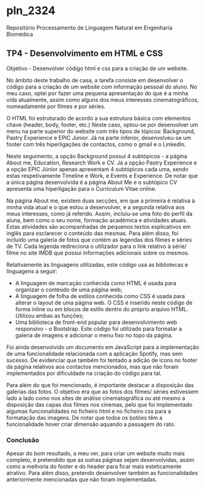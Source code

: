 # pln_2324
Repositório Processamento de Linguagem Natural em Engenharia Biomédica

## TP4 - Desenvolvimento em HTML e CSS

Objetivo - Desenvolver código html e css para a criação de um website. 

No âmbito deste trabalho de casa, a tarefa consiste em desenvolver o código para a criação de um website com informação pessoal do aluno. No meu caso, optei por fazer uma pequena apresentação do que é a minha vida atualmente, assim como alguns dos meus interesses cinematográficos, nomeadamente por filmes e por séries. 


O HTML foi estruturado de acordo a sua estrutura básica com elementos chave (header, body, footer, etc.) Neste caso, optou-se por desenvolver um menu na parte superior do website com três tipos de tópicos: Background, Pastry Experience e EPIC Júnior. Já na parte inferior, desenvolveu-se um footer com três hiperligações de contactos, como o gmail e o LinkedIn.

Neste seguimento, a opção Background possui 4 subtópicos - a página About me, Education, Research Work e CV. Já a opção Pastry Experience e a opção EPIC Júnior apenas apresentam 4 subtópicos cada uma, sendo estas respetivamente Timeline e Work, e Events e Experience. De notar que a única página desenvolvida é a página About Me e o subtópico CV apresenta uma hiperligação para o Curriculum Vitae online.

Na página About me, existem duas secções, em que a primeira é relativa à minha vida atual e o que estou a desenvolver, e a segunda relativa aos meus interesses, como já referido. Assim, incluiu-se uma foto do perfil da aluna, bem como o seu nome, formação académica e atividades atuais. Estas atividades são acompanhadas de pequenos textos explicativos em inglês para esclarecer o conteúdo das mesmas. Para além disso, foi incluído uma galeria de fotos que contém as legendas dos filmes e séries de TV. Cada legenda redireciona o utilizador para o link relativo à série/ filme no site IMDB que possui informações adicionais sobre os mesmos.

Relativamente às linguagens utilizadas, este código usa as bibliotecas e linguagens a seguir:

- A linguagem de marcação conhecida como HTML é usada para organizar o conteúdo de uma página web;
- A linguagem de folha de estilos conhecida como CSS é usada para alterar o layout de uma página web. O CSS é inserido neste código de forma inline ou em blocos de estilo dentro do próprio arquivo HTML. Utilizou ambas as funções;
- Uma biblioteca de front-end popular para desenvolvimento web responsivo - o Bootstrap. Este código foi utilizado para formatar a galeria de imagens e adicionar o menu fixo no topo da página. 

Foi ainda desenvolvido um documento em JavaScript para a implementação de uma funcionalidade relacionada com a aplicação Spotify, mas sem sucesso. De evidenciar que também foi tentado a adição de icons no footer da página relativos aos contactos mencionados, mas que não foram implementados por dificuldade na criação do código para tal. 

Para além do que foi mencionado, é importante destacar a disposição das galerias das fotos. O objetivo era que as fotos dos filmes/ séries estivessem lado a lado como nos sites de análise cinematográfica ou até mesmo a disposição das capas dos filmes nos cinemas, pelo que foi implementado algumas funcionalidades no ficheiro html e no ficheiro css para a formatação das imagens. De notar que todos os botões têm a funcionalidade hover criar dimensão aquando a passagem do rato.

### Conclusão

Apesar do bom resultado, a meu ver, para criar um website muito mais completo, é pretendido que as outras páginas sejam desenvolvidas, assim como a melhoria do footer e do header para ficar mais esteticamente atrativo. Para além disso, pretendo desenvolver também as funcionalidades anteriormente mencionadas que não foram implementadas.



